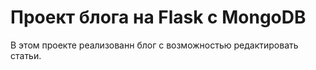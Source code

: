 # Проект блога на Flask с MongoDB
В этом проекте реализованн блог с возможностью редактировать статьи.
